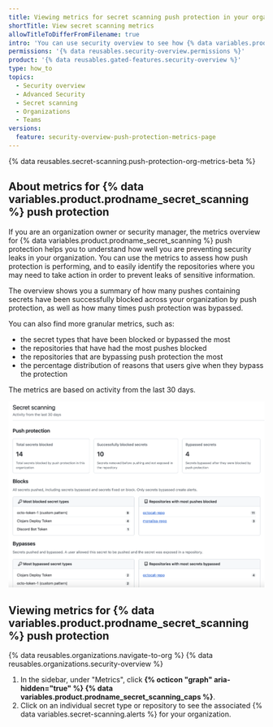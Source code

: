 ```yaml
---
title: Viewing metrics for secret scanning push protection in your organization
shortTitle: View secret scanning metrics
allowTitleToDifferFromFilename: true
intro: 'You can use security overview to see how {% data variables.product.prodname_secret_scanning %} push protection is performing in repositories across your organization, and to identify repositories where you may need to take action.'
permissions: '{% data reusables.security-overview.permissions %}'
product: '{% data reusables.gated-features.security-overview %}'
type: how_to
topics:
  - Security overview
  - Advanced Security
  - Secret scanning
  - Organizations
  - Teams
versions:
  feature: security-overview-push-protection-metrics-page
---
```


{% data reusables.secret-scanning.push-protection-org-metrics-beta %}

## About metrics for {% data variables.product.prodname_secret_scanning %} push protection

If you are an organization owner or security manager, the metrics overview for {% data variables.product.prodname_secret_scanning %} push protection helps you to understand how well you are preventing security leaks in your organization. You can use the metrics to assess how push protection is performing, and to easily identify the repositories where you may need to take action in order to prevent leaks of sensitive information.

The overview shows you a summary of how many pushes containing secrets have been successfully blocked across your organization by push protection, as well as how many times push protection was bypassed.

You can also find more granular metrics, such as:
- the secret types that have been blocked or bypassed the most
- the repositories that have had the most pushes blocked
- the repositories that are bypassing push protection the most
- the percentage distribution of reasons that users give when they bypass the protection

The metrics are based on activity from the last 30 days.

![Screenshot of the top section of the "Metrics" view for secret scanning on the "Security" tab for an organization.](/assets/images/help/security-overview/security-overview-secret-scanning-metrics.png)

## Viewing metrics for {% data variables.product.prodname_secret_scanning %} push protection

{% data reusables.organizations.navigate-to-org %}
{% data reusables.organizations.security-overview %}
1. In the sidebar, under "Metrics", click **{% octicon "graph" aria-hidden="true"  %} {% data variables.product.prodname_secret_scanning_caps %}**.
1. Click on an individual secret type or repository to see the associated {% data variables.secret-scanning.alerts %} for your organization.
